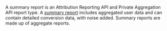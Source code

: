 A summary report is an Attribution Reporting API and Private Aggregation API report type. A [summary
report](/docs/privacy-sandbox/attribution-reporting/summary-reports/) includes aggregated user data and can contain detailed conversion data, with noise added. 
Summary reports are made up of aggregate reports.